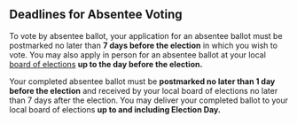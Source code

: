## Deadlines for Absentee Voting  

To vote by absentee ballot, your application for an absentee ballot must be postmarked no later than **7 days before the election** in which you wish to vote. You may also apply in person for an absentee ballot at your local [board of elections](http://www.elections.ny.gov/CountyBoards.html) **up to the day before the election.**  

Your completed absentee ballot must be **postmarked no later than 1 day before the election** and received by your local board of elections no later than 7 days after the election. You may deliver your completed ballot to your local board of elections **up to and including Election Day.**  

